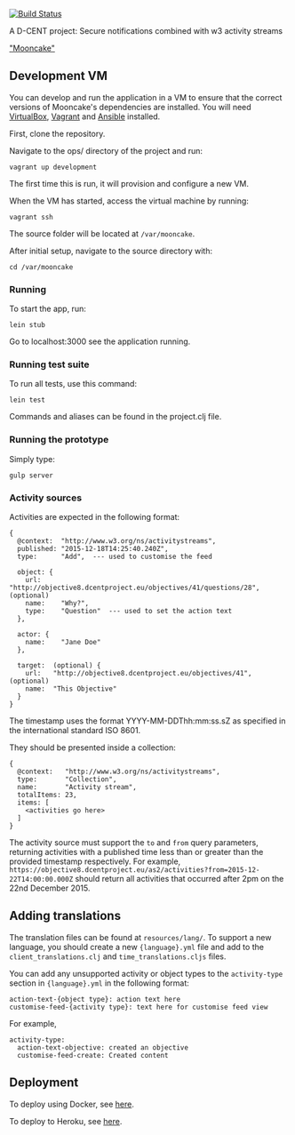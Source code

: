 [![Build Status](https://snap-ci.com/d-cent/mooncake/branch/master/build_image)](https://snap-ci.com/d-cent/mooncake/branch/master)

 A D-CENT project: Secure notifications combined with w3 activity streams

["Mooncake"](https://en.wikipedia.org/wiki/Mooncake#Ming_revolution)

## Development VM

You can develop and run the application in a VM to ensure that the correct versions of Mooncake's dependencies
are installed. You will need [VirtualBox][], [Vagrant][] and [Ansible][] installed.

First, clone the repository.

Navigate to the ops/ directory of the project and run:

    vagrant up development

The first time this is run, it will provision and configure a new VM.

When the VM has started, access the virtual machine by running:

    vagrant ssh

The source folder will be located at `/var/mooncake`.

After initial setup, navigate to the source directory with:

    cd /var/mooncake

[Vagrant]: https://www.vagrantup.com
[Ansible]: http://docs.ansible.com/ansible/intro_installation.html
[VirtualBox]: https://www.virtualbox.org/

### Running

To start the app, run:

    lein stub

Go to localhost:3000 see the application running.
    
### Running test suite
    
To run all tests, use this command:

    lein test
    
Commands and aliases can be found in the project.clj file. 
    
### Running the prototype

Simply type:

```
gulp server
```

### Activity sources

Activities are expected in the following format:

    {
      @context:  "http://www.w3.org/ns/activitystreams",
      published: "2015-12-18T14:25:40.240Z",
      type:      "Add",  --- used to customise the feed
      
      object: {
        url:     "http://objective8.dcentproject.eu/objectives/41/questions/28",  (optional)
        name:    "Why?",
        type:    "Question"  --- used to set the action text
      },
        
      actor: {
        name:    "Jane Doe"
      },
      
      target:  (optional) {
        url:   "http://objective8.dcentproject.eu/objectives/41",  (optional)
        name:  "This Objective"
      }
    }
    
The timestamp uses the format YYYY-MM-DDThh:mm:ss.sZ as specified in the international standard ISO 8601.

They should be presented inside a collection:

    {
      @context:   "http://www.w3.org/ns/activitystreams",
      type:       "Collection",
      name:       "Activity stream",
      totalItems: 23,
      items: [
        <activities go here>
      ]
    }

The activity source must support the ```to``` and ```from``` query parameters, returning activities with a 
published time less than or greater than the provided timestamp respectively. For example, 
```https://objective8.dcentproject.eu/as2/activities?from=2015-12-22T14:00:00.000Z``` should return all activities that 
occurred after 2pm on the 22nd December 2015.


## Adding translations

The translation files can be found at ```resources/lang/```. To support a new language, you should create a new 
```{language}.yml``` file and add to the ```client_translations.clj``` and ```time_translations.cljs``` files.

You can add any unsupported activity or object types to the ```activity-type``` section in ```{language}.yml``` in the following format:

    action-text-{object type}: action text here
    customise-feed-{activity type}: text here for customise feed view

For example, 

    activity-type:
      action-text-objective: created an objective
      customise-feed-create: Created content


## Deployment

To deploy using Docker, see [here](doc/Docker.md).

To deploy to Heroku, see [here](doc/Heroku.md).